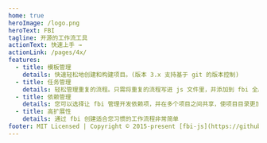```yaml
---
home: true
heroImage: /logo.png
heroText: FBI
tagline: 开源的工作流工具
actionText: 快速上手 →
actionLink: /pages/4x/
features:
  - title: 模板管理
    details: 快速轻松地创建和构建项目。(版本 3.x 支持基于 git 的版本控制)
  - title: 任务管理
    details: 轻松管理重复的流程。只需将重复的流程写进 js 文件里，并添加到 fbi 全局即可
  - title: 依赖管理
    details: 您可以选择让 fbi 管理开发依赖项，并在多个项目之间共享，使项目目录更加简洁
  - title: 高扩展性
    details: 通过 fbi 创建适合您习惯的工作流程非常简单
footer: MIT Licensed | Copyright © 2015-present [fbi-js](https://github.com/fbi-js)
---
```


